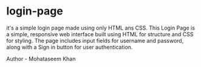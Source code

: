 # login-page

it's a simple login page made using only HTML ans CSS.
This Login Page is a simple, responsive web interface built using HTML for structure and CSS for styling. The page includes input fields for username and password, along with a Sign in button for user authentication.

Author - Mohataseem Khan
